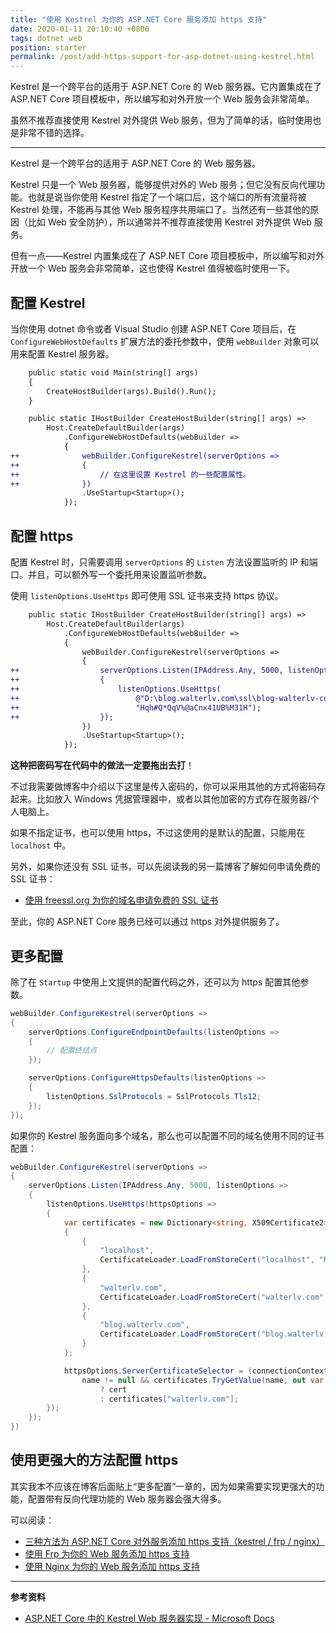```yaml
---
title: "使用 Kestrel 为你的 ASP.NET Core 服务添加 https 支持"
date: 2020-01-11 20:10:40 +0800
tags: dotnet web
position: starter
permalink: /post/add-https-support-for-asp-dotnet-using-kestrel.html
---
```


Kestrel 是一个跨平台的适用于 ASP.NET Core 的 Web 服务器。它内置集成在了 ASP.NET Core 项目模板中，所以编写和对外开放一个 Web 服务会非常简单。

虽然不推荐直接使用 Kestrel 对外提供 Web 服务，但为了简单的话，临时使用也是非常不错的选择。

---

Kestrel 是一个跨平台的适用于 ASP.NET Core 的 Web 服务器。

Kestrel 只是一个 Web 服务器，能够提供对外的 Web 服务；但它没有反向代理功能。也就是说当你使用 Kestrel 指定了一个端口后，这个端口的所有流量将被 Kestrel 处理，不能再与其他 Web 服务程序共用端口了。当然还有一些其他的原因（比如 Web 安全防护），所以通常并不推荐直接使用 Kestrel 对外提供 Web 服务。

但有一点——Kestrel 内置集成在了 ASP.NET Core 项目模板中，所以编写和对外开放一个 Web 服务会非常简单，这也使得 Kestrel 值得被临时使用一下。

<div id="toc"></div>

## 配置 Kestrel

当你使用 dotnet 命令或者 Visual Studio 创建 ASP.NET Core 项目后，在 `ConfigureWebHostDefaults` 扩展方法的委托参数中，使用 `webBuilder` 对象可以用来配置 Kestrel 服务器。

```diff
    public static void Main(string[] args)
    {
        CreateHostBuilder(args).Build().Run();
    }

    public static IHostBuilder CreateHostBuilder(string[] args) =>
        Host.CreateDefaultBuilder(args)
            .ConfigureWebHostDefaults(webBuilder =>
            {
++              webBuilder.ConfigureKestrel(serverOptions =>
++              {
++                  // 在这里设置 Kestrel 的一些配置属性。
++              })
                .UseStartup<Startup>();
            });
```

## 配置 https

配置 Kestrel 时，只需要调用 `serverOptions` 的 `Listen` 方法设置监听的 IP 和端口。并且，可以额外写一个委托用来设置监听参数。

使用 `listenOptions.UseHttps` 即可使用 SSL 证书来支持 https 协议。

```diff
    public static IHostBuilder CreateHostBuilder(string[] args) =>
        Host.CreateDefaultBuilder(args)
            .ConfigureWebHostDefaults(webBuilder =>
            {
                webBuilder.ConfigureKestrel(serverOptions =>
                {
++                  serverOptions.Listen(IPAddress.Any, 5000, listenOptions =>
++                  {
++                      listenOptions.UseHttps(
++                          @"D:\blog.walterlv.com\ssl\blog-walterlv-com.pfx",
++                          "Hqh#Q*QqV%@aCnx41UB%M31H");
++                  });
                })
                .UseStartup<Startup>();
            });
```

**这种把密码写在代码中的做法一定要拖出去打**！

不过我需要做博客中介绍以下这里是传入密码的，你可以采用其他的方式将密码存起来。比如放入 Windows 凭据管理器中，或者以其他加密的方式存在服务器/个人电脑上。

如果不指定证书，也可以使用 https，不过这使用的是默认的配置，只能用在 `localhost` 中。

另外，如果你还没有 SSL 证书，可以先阅读我的另一篇博客了解如何申请免费的 SSL 证书：

- [使用 freessl.org 为你的域名申请免费的 SSL 证书](/post/apply-for-free-ssl-certificates-using-freessl)

至此，你的 ASP.NET Core 服务已经可以通过 https 对外提供服务了。

## 更多配置

除了在 `Startup` 中使用上文提供的配置代码之外，还可以为 https 配置其他参数。

```csharp
webBuilder.ConfigureKestrel(serverOptions =>
{
    serverOptions.ConfigureEndpointDefaults(listenOptions =>
    {
        // 配置终结点
    });

    serverOptions.ConfigureHttpsDefaults(listenOptions =>
    {
        listenOptions.SslProtocols = SslProtocols.Tls12;
    });
});
```

如果你的 Kestrel 服务面向多个域名，那么也可以配置不同的域名使用不同的证书配置：

```csharp
webBuilder.ConfigureKestrel(serverOptions =>
{
    serverOptions.Listen(IPAddress.Any, 5000, listenOptions =>
    {
        listenOptions.UseHttps(httpsOptions =>
        {
            var certificates = new Dictionary<string, X509Certificate2>(StringComparer.OrdinalIgnoreCase)
            {
                {
                    "localhost",
                    CertificateLoader.LoadFromStoreCert("localhost", "My", StoreLocation.CurrentUser, true)
                },
                {
                    "walterlv.com",
                    CertificateLoader.LoadFromStoreCert("walterlv.com", "My", StoreLocation.CurrentUser, true)
                },
                {
                    "blog.walterlv.com",
                    CertificateLoader.LoadFromStoreCert("blog.walterlv.com", "My", StoreLocation.CurrentUser, true)
                }
            };

            httpsOptions.ServerCertificateSelector = (connectionContext, name) =>
                name != null && certificates.TryGetValue(name, out var cert)
                    ? cert
                    : certificates["walterlv.com"];
        });
    });
})
```

## 使用更强大的方法配置 https

其实我本不应该在博客后面贴上“更多配置”一章的，因为如果需要实现更强大的功能，配置带有反向代理功能的 Web 服务器会强大得多。

可以阅读：

- [三种方法为 ASP.NET Core 对外服务添加 https 支持（kestrel / frp / nginx）](/post/add-https-support-for-asp-dotnet)
- [使用 Frp 为你的 Web 服务添加 https 支持](/post/add-https-support-for-web-service-using-frp)
- [使用 Nginx 为你的 Web 服务添加 https 支持](/post/add-https-support-for-web-service-using-nginx)

---

**参考资料**

- [ASP.NET Core 中的 Kestrel Web 服务器实现 - Microsoft Docs](https://docs.microsoft.com/zh-cn/aspnet/core/fundamentals/servers/kestrel?view=aspnetcore-3.1)

